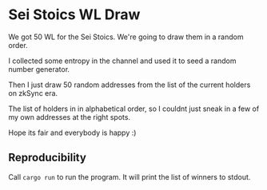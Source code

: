 Sei Stoics WL Draw
==================

We got 50 WL for the Sei Stoics.  We're going to draw them in a random order.

I collected some entropy in the channel and used it to seed a random number generator.

Then I just draw 50 random addresses from the list of the current holders on zkSync era.

The list of holders in in alphabetical order, so I couldnt just sneak in a few of my own addresses at the right spots.

Hope its fair and everybody is happy :)

## Reproducibility

Call `cargo run` to run the program.  It will print the list of winners to stdout.